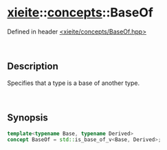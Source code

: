 # [xieite](../xieite.md)\:\:[concepts](../concepts.md)\:\:BaseOf
Defined in header [<xieite/concepts/BaseOf.hpp>](../../include/xieite/concepts/BaseOf.hpp)

&nbsp;

## Description
Specifies that a type is a base of another type.

&nbsp;

## Synopsis
```cpp
template<typename Base, typename Derived>
concept BaseOf = std::is_base_of_v<Base, Derived>;
```
